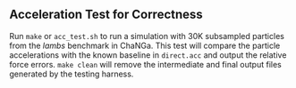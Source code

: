 ## Acceleration Test for Correctness

Run `make` or `acc_test.sh` to run a simulation with 30K subsampled particles from the *lambs* benchmark in ChaNGa.
This test will compare the particle accelerations with the known baseline in `direct.acc` and output the relative force errors.
`make clean` will remove the intermediate and final output files generated by the testing harness.
